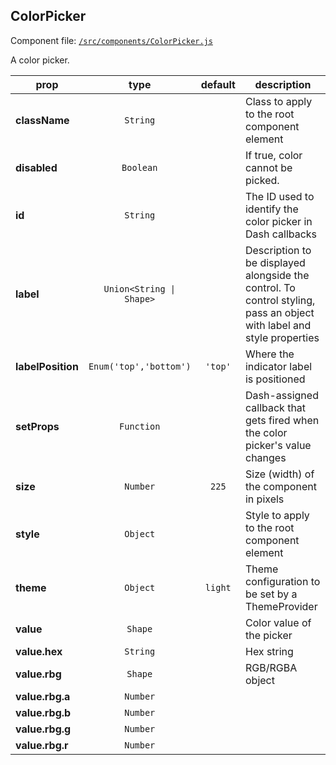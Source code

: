 
## ColorPicker

Component file: [`/src/components/ColorPicker.js`](/src/components/ColorPicker.react.js)

A color picker.

prop | type | default | description
---- | :----: | :-------: | -----------
**className** | `String` |  | Class to apply to the root component element
**disabled** | `Boolean` |  | If true, color cannot be picked.
**id** | `String` |  | The ID used to identify the color picker in Dash callbacks
**label** | `Union<String \| Shape>` |  | Description to be displayed alongside the control. To control styling, pass an object with label and style properties
**labelPosition** | `Enum('top','bottom')` | `'top'` | Where the indicator label is positioned
**setProps** | `Function` |  | Dash-assigned callback that gets fired when the color picker's value changes
**size** | `Number` | `225` | Size (width) of the component in pixels
**style** | `Object` |  | Style to apply to the root component element
**theme** | `Object` | `light` | Theme configuration to be set by a ThemeProvider
**value** | `Shape` |  | Color value of the picker
**value.hex** | `String` |  | Hex string
**value.rbg** | `Shape` |  | RGB/RGBA object
**value.rbg.a** | `Number` |  | 
**value.rbg.b** | `Number` |  | 
**value.rbg.g** | `Number` |  | 
**value.rbg.r** | `Number` |  | 
